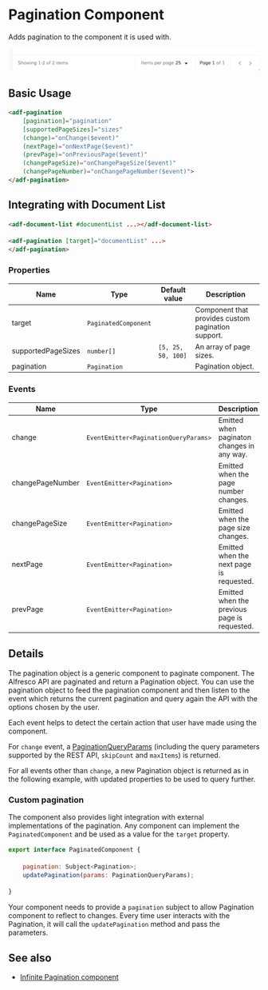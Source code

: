 # Pagination Component

Adds pagination to the component it is used with.

![](docassets/images/basic.png)

## Basic Usage

```html
<adf-pagination
    [pagination]="pagination"
    [supportedPageSizes]="sizes"
    (change)="onChange($event)"
    (nextPage)="onNextPage($event)"
    (prevPage)="onPreviousPage($event)"
    (changePageSize)="onChangePageSize($event)"
    (changePageNumber)="onChangePageNumber($event)">
</adf-pagination>
```

## Integrating with Document List

```html
<adf-document-list #documentList ...></adf-document-list>

<adf-pagination [target]="documentList" ...>
</adf-pagination>
```

### Properties

| Name | Type | Default value | Description |
| ---- | ---- | ------------- | ----------- |
| target | `PaginatedComponent` |  | Component that provides custom pagination support.  |
| supportedPageSizes | `number[]` | `[5, 25, 50, 100]` | An array of page sizes.  |
| pagination | `Pagination` |  | Pagination object.  |

### Events

| Name | Type | Description |
| ---- | ---- | ----------- |
| change | `EventEmitter<PaginationQueryParams>` | Emitted when paginaton changes in any way. |
| changePageNumber | `EventEmitter<Pagination>` | Emitted when the page number changes. |
| changePageSize | `EventEmitter<Pagination>` | Emitted when the page size changes. |
| nextPage | `EventEmitter<Pagination>` | Emitted when the next page is requested. |
| prevPage | `EventEmitter<Pagination>` | Emitted when the previous page is requested. |

## Details

The pagination object is a generic component to paginate component. The Alfresco API are paginated and return a Pagination object. You can use the pagination object to feed the pagination component and then listen to the event which returns the current pagination and query again the API with the options chosen by the user.

Each event helps to detect the certain action that user have made using the component.

For `change` event, a [PaginationQueryParams](https://github.com/Alfresco/alfresco-ng2-components/blob/development/ng2-components/ng2-alfresco-core/src/components/pagination/pagination-query-params.interface.ts) (including the query parameters supported by the REST API, `skipCount` and `maxItems`) is returned.

For all events other than `change`, a new Pagination object is returned as in the following example, with updated properties to be used to query further.

### Custom pagination

The component also provides light integration with external implementations of the pagination.
Any component can implement the `PaginatedComponent` and be used as a value for the `target` property.

```js
export interface PaginatedComponent {

    pagination: Subject<Pagination>;
    updatePagination(params: PaginationQueryParams);

}
```

Your component needs to provide a `pagination` subject to allow Pagination component to reflect to changes.
Every time user interacts with the Pagination, it will call the `updatePagination` method and pass the parameters.

## See also

-   [Infinite Pagination component](infinite-pagination.component.md)
